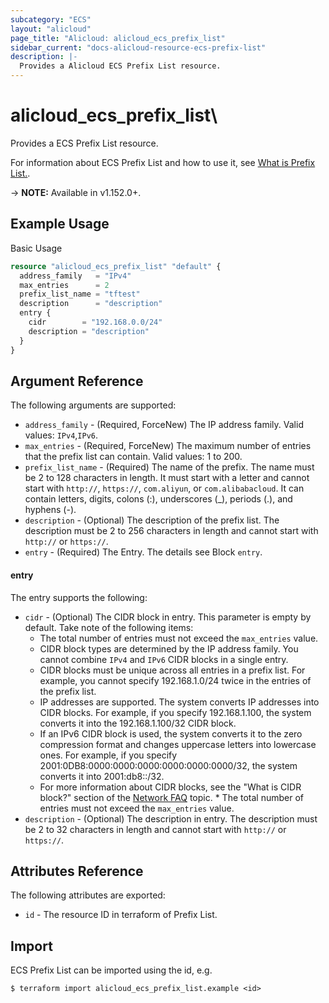 ```yaml
---
subcategory: "ECS"
layout: "alicloud"
page_title: "Alicloud: alicloud_ecs_prefix_list"
sidebar_current: "docs-alicloud-resource-ecs-prefix-list"
description: |-
  Provides a Alicloud ECS Prefix List resource.
---
```


# alicloud\_ecs\_prefix\_list\

Provides a ECS Prefix List resource.

For information about ECS Prefix List and how to use it, see [What is Prefix List.](https://www.alibabacloud.com/help/en/doc-detail/207969.html).

-> **NOTE:** Available in v1.152.0+.

## Example Usage

Basic Usage

```terraform
resource "alicloud_ecs_prefix_list" "default" {
  address_family   = "IPv4"
  max_entries      = 2
  prefix_list_name = "tftest"
  description      = "description"
  entry {
    cidr        = "192.168.0.0/24"
    description = "description"
  }
}
```

## Argument Reference

The following arguments are supported:

* `address_family` - (Required, ForceNew) The IP address family. Valid values: `IPv4`,`IPv6`.
* `max_entries` - (Required, ForceNew) The maximum number of entries that the prefix list can contain.  Valid values: 1 to 200.
* `prefix_list_name` - (Required) The name of the prefix. The name must be 2 to 128 characters in length. It must start with a letter and cannot start with `http://`, `https://`, `com.aliyun`, or `com.alibabacloud`. It can contain letters, digits, colons (:), underscores (_), periods (.), and hyphens (-).
* `description` - (Optional) The description of the prefix list. The description must be 2 to 256 characters in length and cannot start with `http://` or `https://`.
* `entry` - (Required) The Entry. The details see Block `entry`. 



#### entry
The entry supports the following:

* `cidr` - (Optional) The CIDR block in entry. This parameter is empty by default.  Take note of the following items:
  * The total number of entries must not exceed the `max_entries` value.
  * CIDR block types are determined by the IP address family. You cannot combine `IPv4` and `IPv6` CIDR blocks in a single entry.
  * CIDR blocks must be unique across all entries in a prefix list. For example, you cannot specify 192.168.1.0/24 twice in the entries of the prefix list.
  * IP addresses are supported. The system converts IP addresses into CIDR blocks. For example, if you specify 192.168.1.100, the system converts it into the 192.168.1.100/32 CIDR block.
  * If an IPv6 CIDR block is used, the system converts it to the zero compression format and changes uppercase letters into lowercase ones. For example, if you specify 2001:0DB8:0000:0000:0000:0000:0000:0000/32, the system converts it into 2001:db8::/32.
  * For more information about CIDR blocks, see the "What is CIDR block?" section of the [Network FAQ](https://www.alibabacloud.com/help/doc-detail/40637.htm) topic.  * The total number of entries must not exceed the `max_entries` value.
* `description` - (Optional) The description in entry. The description must be 2 to 32 characters in length and cannot start with `http://` or `https://`.


## Attributes Reference

The following attributes are exported:

* `id` - The resource ID in terraform of Prefix List.


## Import

ECS Prefix List can be imported using the id, e.g.

```shell
$ terraform import alicloud_ecs_prefix_list.example <id>
```
